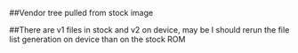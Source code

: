 ##Vendor tree pulled from stock image

##There are v1 files in stock and v2 on device, may be I should rerun the
file list generation on device than on the stock ROM

